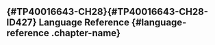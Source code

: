 <div class="content-wrapper">

<div id="chapter_container" class="part">

[‌](){#TP40016643-CH28}[‌](){#TP40016643-CH28-ID427}
Language Reference {#language-reference .chapter-name}
------------------

</div>

</div>
